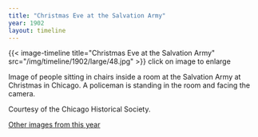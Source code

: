 ```yaml
---
title: "Christmas Eve at the Salvation Army"
year: 1902
layout: timeline
---
```


{{< image-timeline title="Christmas Eve at the Salvation Army" src="/img/timeline/1902/large/48.jpg" >}}
click on image to enlarge

Image of people sitting in chairs inside a room at the Salvation Army at Christmas in Chicago. A policeman is standing in the room and facing the camera. 

Courtesy of the Chicago Historical Society. 

[Other images from this year](/historical/timeline/1902)